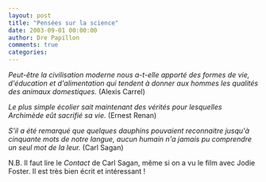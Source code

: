 ```yaml
---
layout: post
title: "Pensées sur la science"
date: 2003-09-01 00:00:00
author: Dre Papillon
comments: true
categories: 
---
```



*Peut-être la civilisation moderne nous a-t-elle apporté des formes de vie, d'éducation et d'alimentation qui tendent à donner aux hommes les qualités des animaux domestiques.*  (Alexis Carrel)

*Le plus simple écolier sait maintenant des vérités pour lesquelles Archimède eût sacrifié sa vie.*  (Ernest Renan)

*S'il a été remarqué que quelques dauphins pouvaient reconnaitre jusqu'à cinquante mots de notre langue, aucun humain n'a jamais pu comprendre un seul mot de la leur.*  (Carl Sagan)

N.B.  Il faut lire le *Contact* de Carl Sagan, même si on a vu le film avec Jodie Foster.  Il est très bien écrit et intéressant !
